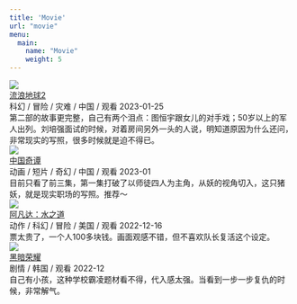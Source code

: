 ```yaml
---
title: 'Movie'
url: "movie"
menu:
  main:
    name: "Movie"
    weight: 5
---
```



<div class="moviequanju">

<div class="moviebankuai">
<img src=/images/movie/earth.jpg> 
<div class="movietitle"><a href="https://movie.douban.com/subject/35267208" target="_blank">流浪地球2</a></div>
<div class="rating9"></div>
<div class="movietag">科幻 / 冒险 / 灾难 / 中国 / 观看 2023-01-25</div>
<div class="movienote">第二部的故事更完整，自己有两个泪点：图恒宇跟女儿的对手戏；50岁以上的军人出列。刘培强面试的时候，对着房间另外一头的人说，明知道原因为什么还问，非常现实的写照，很多时候就是迫不得已。</div>
</div>

<div class="moviebankuai">
<img src=/images/movie/folktales.jpg> 
<div class="movietitle"><a href="https://movie.douban.com/subject/35674355" target="_blank">中国奇谭</a></div>
<div class="rating9"></div>
<div class="movietag">动画 / 短片 / 奇幻 / 中国 / 观看 2023-01</div>
<div class="movienote">目前只看了前三集，第一集打破了以师徒四人为主角，从妖的视角切入，这只猪妖，就是现实职场的写照。推荐～</div>
</div>

<div class="moviebankuai">
<img src=/images/movie/avatar.jpg> 
<div class="movietitle"><a href="https://movie.douban.com/subject/4811774" target="_blank">阿凡达：水之道</a></div>
<div class="rating8"></div>
<div class="movietag">动作 / 科幻 / 冒险 / 美国 / 观看 2022-12-16</div>
<div class="movienote">票太贵了，一个人100多块钱。画面观感不错，但不喜欢队长复活这个设定。</div>
</div>

</div>



<div class="moviequanju">

<div class="moviebankuai">
<img src=/images/movie/glory.jpg> 
<div class="movietitle"><a href="https://movie.douban.com/subject/35314632" target="_blank">黑暗荣耀</a></div>
<div class="rating8"></div>
<div class="movietag">剧情 / 韩国 / 观看 2022-12</div>
<div class="movienote">自己有小孩，这种学校霸凌题材看不得，代入感太强。当看到一步一步复仇的时候，非常解气。</div>
</div>

</div>